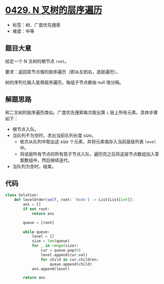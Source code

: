 # [0429. N 叉树的层序遍历](https://leetcode.cn/problems/n-ary-tree-level-order-traversal/)

- 标签：树、广度优先搜索
- 难度：中等

## 题目大意

给定一个 N 叉树的根节点 `root`。

要求：返回其节点值的层序遍历（即从左到右，逐层遍历）。

树的序列化输入是用层序遍历，每组子节点都由 null 值分隔。

## 解题思路

和二叉树的层序遍历类似。广度优先搜索每次取出第 `i` 层上所有元素。具体步骤如下：

- 根节点入队。
- 当队列不为空时，求出当前队列长度 $size$。
  - 依次从队列中取出这 $size$ 个元素，并将元素值存入当前层级列表 `level` 中。
  - 将该层所有节点的所有孩子节点入队，遍历完之后将这层节点数组加入答案数组中，然后继续迭代。
- 当队列为空时，结束。

## 代码

```Python
class Solution:
    def levelOrder(self, root: 'Node') -> List[List[int]]:
        ans = []
        if not root:
            return ans

        queue = [root]
        
        while queue:
            level = []
            size = len(queue)
            for _ in range(size):
                cur = queue.pop(0)
                level.append(cur.val)
                for child in cur.children:
                    queue.append(child)
            ans.append(level)

        return ans
```

